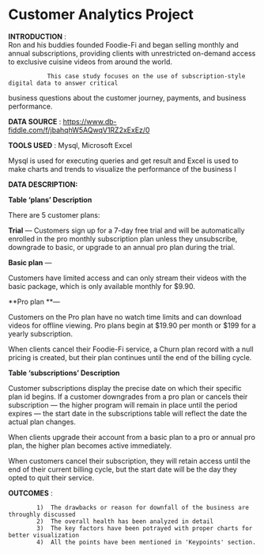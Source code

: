 # Customer Analytics Project


**INTRODUCTION** :        
               Ron and his buddies founded Foodie-Fi and began selling monthly and annual
subscriptions, providing clients with unrestricted on-demand access to exclusive cuisine
videos from around the world.

               This case study focuses on the use of subscription-style digital data to answer critical
business questions about the customer journey, payments, and business performance.


**DATA SOURCE** : https://www.db-fiddle.com/f/jbahqhW5AQwqV1RZ2xExEz/0


**TOOLS USED**  : Mysql, Microsoft Excel
              
 Mysql is used for executing queries and get result and Excel is used to make charts and trends to visualize the 
 performance of the business
I

**DATA DESCRIPTION:**

**Table ‘plans’ Description**

There are 5 customer plans:

**Trial** —   Customers sign up for a 7-day free trial and will be automatically enrolled in the pro monthly subscription plan
unless they unsubscribe, downgrade to basic, or upgrade to an annual pro plan during the trial.

**Basic plan** — 

Customers have limited access and can only stream their videos with the basic package, which is only
available monthly for $9.90.

**Pro plan **— 

Customers on the Pro plan have no watch time limits and can download videos for offline viewing. Pro
plans begin at $19.90 per month or $199 for a yearly subscription.

When clients cancel their Foodie-Fi service, a Churn plan record with a null pricing is created, but their plan continues
until the end of the billing cycle.


**Table ‘subscriptions’ Description**

Customer subscriptions display the precise date on which their specific plan id begins.
If a customer downgrades from a pro plan or cancels their subscription — the higher program will remain in place until
the period expires — the start date in the subscriptions table will reflect the date the actual plan changes.

When clients upgrade their account from a basic plan to a pro or annual pro plan, the higher plan becomes active
immediately.

When customers cancel their subscription, they will retain access until the end of their current billing cycle, but the
start date will be the day they opted to quit their service.



**OUTCOMES** :

            1)  The drawbacks or reason for downfall of the business are throughly discussed 
            2)  The overall health has been analyzed in detail
            3)  The key factors have been potrayed with proper charts for better visualization
            4)  All the points have been mentioned in 'Keypoints' section. 



 


